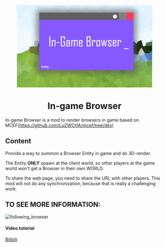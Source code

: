 

<p align="center"><img src="https://github.com/LuZWCHA/InGameBrowser/blob/master/ingamebrowser.jpg" alt="Logo"></p>
<h1 align="center">In-game Browser  <br></h1>

In-game Browser is a mod to render browsers in game based on MCEF(https://github.com/LuZWCHA/mcef/tree/dev)

## Content
Provide a way to summon a Browser Entity in game and do 3D-render.

The Entity **ONLY** spawn at the client world, so other players at the game world won't get a Browser in their own WORLD.

To share the web page, you need to share the URL with other players. This mod will not do any synchronization, because that is really a challenging work.


**TO SEE MORE INFORMATION:**
----
![following_browser](https://github.com/LuZWCHA/InGameBrowser/blob/master/following_browser.gif)

#### Video tutorial
[Bilibili](https://www.bilibili.com/video/BV1U44y117kq?share_source=copy_web)
